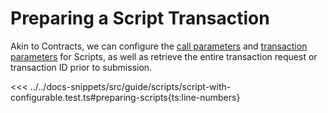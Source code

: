 # Preparing a Script Transaction

Akin to Contracts, we can configure the [call parameters](../contracts/call-parameters) and [transaction parameters](../transactions/transaction-parameters) for Scripts, as well as retrieve the entire transaction request or transaction ID prior to submission.

<<< ../../docs-snippets/src/guide/scripts/script-with-configurable.test.ts#preparing-scripts{ts:line-numbers}
